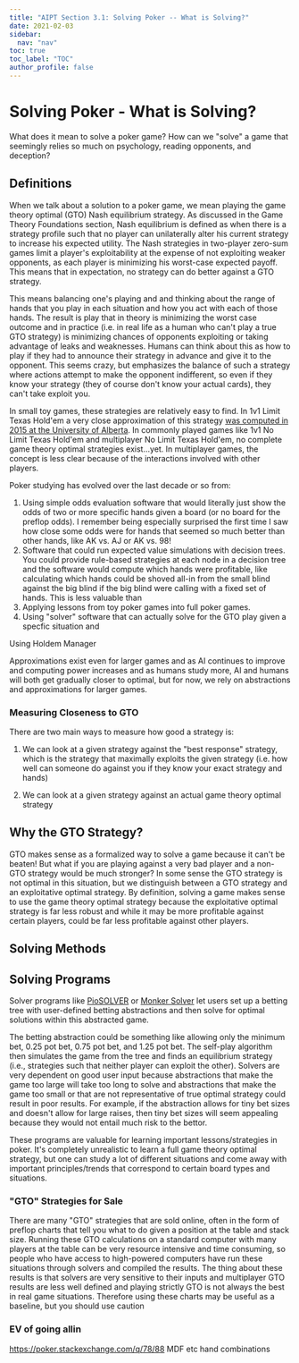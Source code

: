 ```yaml
---
title: "AIPT Section 3.1: Solving Poker -- What is Solving?"
date: 2021-02-03
sidebar:
  nav: "nav"
toc: true
toc_label: "TOC"
author_profile: false
---
```


# Solving Poker - What is Solving? 
What does it mean to solve a poker game? How can we "solve" a game that seemingly relies so much on psychology, reading opponents, and deception? 

## Definitions
When we talk about a solution to a poker game, we mean playing the game theory optimal (GTO) Nash equilibrium strategy. As discussed in the Game Theory Foundations section, Nash equilibrium is defined as when there is a strategy profile such that no player can unilaterally alter his current strategy to increase his expected utility. The Nash strategies in two-player zero-sum games limit a player's exploitability at the expense of not exploiting weaker opponents, as each player is minimizing his worst-case expected payoff. This means that in expectation, no strategy can do better against a GTO strategy. 

This means balancing one's playing and and thinking about the range of hands that you play in each situation and how you act with each of those hands. The result is play that in theory is minimizing the worst case outcome and in practice (i.e. in real life as a human who can't play a true GTO strategy) is minimizing chances of opponents exploiting or taking advantage of leaks and weaknesses. Humans can think about this as how to play if they had to announce their strategy in advance and give it to the opponent. This seems crazy, but emphasizes the balance of such a strategy where actions attempt to make the opponent indifferent, so even if they know your strategy (they of course don't know your actual cards), they can't take exploit you. 

In small toy games, these strategies are relatively easy to find. In 1v1 Limit Texas Hold'em a very close approximation of this strategy [was computed in 2015 at the University of Alberta](https://science.sciencemag.org/content/347/6218/145). In commonly played games like 1v1 No Limit Texas Hold'em and multiplayer No Limit Texas Hold'em, no complete game theory optimal strategies exist...yet. In multiplayer games, the concept is less clear because of the interactions involved with other players. 

Poker studying has evolved over the last decade or so from: 
1. Using simple odds evaluation software that would literally just show the odds of two or more specific hands given a board (or no board for the preflop odds). I remember being especially surprised the first time I saw how close some odds were for hands that seemed so much better than other hands, like AK vs. AJ or AK vs. 98! 
2. Software that could run expected value simulations with decision trees. You could provide rule-based strategies at each node in a decision tree and the software would compute which hands were profitable, like calculating which hands could be shoved all-in from the small blind against the big blind if the big blind were calling with a fixed set of hands. This is less valuable than 
2. Applying lessons from toy poker games into full poker games. 
3. Using "solver" software that can actually solve for the GTO play given a specfic situation and 

Using Holdem Manager

Approximations exist even for larger games and as AI continues to improve and computing power increases and as humans study more, AI and humans will both get gradually closer to optimal, but for now, we rely on abstractions and approximations for larger games. 


### Measuring Closeness to GTO
There are two main ways to measure how good a strategy is: 

1) We can look at a given strategy against the "best response" strategy, which is the strategy that maximally exploits the given strategy (i.e. how well can someone do against you if they know your exact strategy and hands)

2) We can look at a given strategy against an actual game theory optimal strategy

## Why the GTO Strategy? 
GTO makes sense as a formalized way to solve a game because it can't be beaten! But what if you are playing against a very bad player and a non-GTO strategy would be much stronger? In some sense the GTO strategy is not optimal in this situation, but we distinguish between a GTO strategy and an exploitative optimal strategy. By definition, solving a game makes sense to use the game theory optimal strategy because the exploitative optimal strategy is far less robust and while it may be more profitable against certain players, could be far less profitable against other players. 

## Solving Methods

<!-- ## Indifference -->

## Solving Programs
Solver programs like [PioSOLVER](https://www.piosolver.com/) or [Monker Solver](https://monkerware.com/solver.html) let users set up a betting tree with user-defined betting abstractions and then solve for optimal solutions within this abstracted game. 

The betting abstraction could be something like allowing only the minimum bet, 0.25 pot bet, 0.75 pot bet, and 1.25 pot bet. The self-play algorithm then simulates the game from the tree and finds an equilibrium strategy (i.e., strategies such that neither player can exploit the other). Solvers are very dependent on good user input because abstractions that make the game too large will take too long to solve and abstractions that make the game too small or that are not representative of true optimal strategy could result in poor results. For example, if the abstraction allows for tiny bet sizes and doesn't allow for large raises, then tiny bet sizes will seem appealing because they would not entail much risk to the bettor. 

These programs are valuable for learning important lessons/strategies in poker. It's completely unrealistic to learn a full game theory optimal strategy, but one can study a lot of different situations and come away with important principles/trends that correspond to certain board types and situations. 

### "GTO" Strategies for Sale 
There are many "GTO" strategies that are sold online, often in the form of preflop charts that tell you what to do given a position at the table and stack size. Running these GTO calculations on a standard computer with many players at the table can be very resource intensive and time consuming, so people who have access to high-powered computers have run these situations through solvers and compiled the results. The thing about these results is that solvers are very sensitive to their inputs and multiplayer GTO results are less well defined and playing strictly GTO is not always the best in real game situations. Therefore using these charts may be useful as a baseline, but you should use caution

### EV of going allin
https://poker.stackexchange.com/q/78/88
MDF etc
hand combinations
